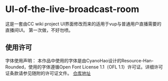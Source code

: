 # UI-of-the-live-broadcast-room

这是一套由CC wiki project UI界面修改而来的适用于vup与普通用户直播需要的直播间UI。
第一次做，不好勿喷。

## 使用许可

字体使用声明：
本作品中使用的字体是由CyanoHao设计的Resource-Han-Rounded，使用的字体遵循Open Font License 1.1（OFL 1.1）许可证。详细许可证条款请参见随附的许可证文件。
[仓库地址](https://github.com/CyanoHao/Resource-Han-Rounded)
